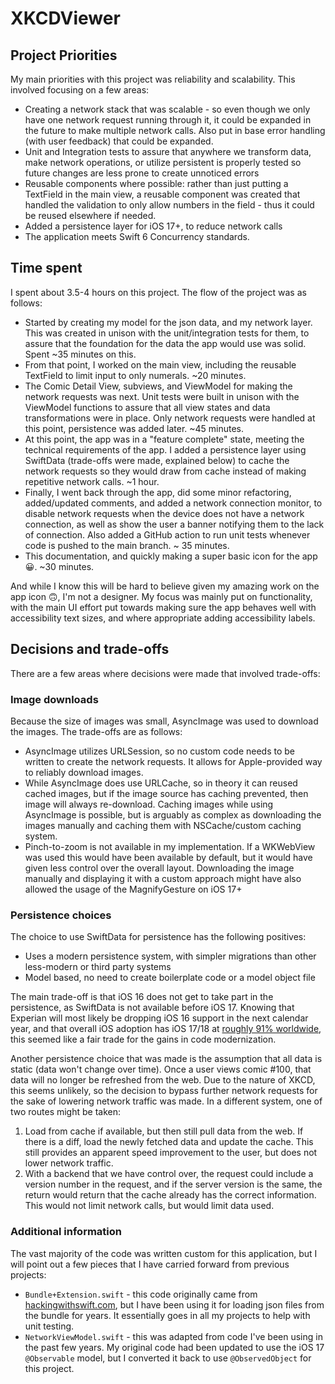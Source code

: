 # XKCDViewer

## Project Priorities

My main priorities with this project was reliability and scalability. This involved focusing on a few areas:

* Creating a network stack that was scalable - so even though we only have one network request running through it, it could be expanded in the future to make multiple network calls. Also put in base error handling (with user feedback) that could be expanded.
* Unit and Integration tests to assure that anywhere we transform data, make network operations, or utilize persistent is properly tested so future changes are less prone to create unnoticed errors
* Reusable components where possible: rather than just putting a TextField in the main view, a reusable component was created that handled the validation to only allow numbers in the field - thus it could be reused elsewhere if needed.
* Added a persistence layer for iOS 17+, to reduce network calls
* The application meets Swift 6 Concurrency standards.

## Time spent

I spent about 3.5-4 hours on this project. The flow of the project was as follows:

* Started by creating my model for the json data, and my network layer. This was created in unison with the unit/integration tests for them, to assure that the foundation for the data the app would use was solid. Spent ~35 minutes on this.
* From that point, I worked on the main view, including the reusable TextField to limit input to only numerals. ~20 minutes.
* The Comic Detail View, subviews, and ViewModel for making the network requests was next. Unit tests were built in unison with the ViewModel functions to assure that all view states and data transformations were in place. Only network requests were handled at this point, persistence was added later. ~45 minutes.
* At this point, the app was in a "feature complete" state, meeting the technical requirements of the app. I added a persistence layer using SwiftData (trade-offs were made, explained below) to cache the network requests so they would draw from cache instead of making repetitive network calls. ~1 hour.
* Finally, I went back through the app, did some minor refactoring, added/updated comments, and added a network connection monitor, to disable network requests when the device does not have a network connection, as well as show the user a banner notifying them to the lack of connection. Also added a GitHub action to run unit tests whenever code is pushed to the main branch. ~ 35 minutes.
* This documentation, and quickly making a super basic icon for the app 😀. ~30 minutes.

And while I know this will be hard to believe given my amazing work on the app icon 🙃, I'm not a designer. My focus was mainly put on functionality, with the main UI effort put towards making sure the app behaves well with accessibility text sizes, and where appropriate adding accessibility labels.

## Decisions and trade-offs

There are a few areas where decisions were made that involved trade-offs:

### Image downloads

Because the size of images was small, AsyncImage was used to download the images. The trade-offs are as follows:

* AsyncImage utilizes URLSession, so no custom code needs to be written to create the network requests. It allows for Apple-provided way to reliably download images.
* While AsyncImage does use URLCache, so in theory it can reused cached images, but if the image source has caching prevented, then image will always re-download. Caching images while using AsyncImage is possible, but is arguably as complex as downloading the images manually and caching them with NSCache/custom caching system.
* Pinch-to-zoom is not available in my implementation. If a WKWebView was used this would have been available by default, but it would have given less control over the overall layout. Downloading the image manually and displaying it with a custom approach might have also allowed the usage of the MagnifyGesture on iOS 17+

### Persistence choices

The choice to use SwiftData for persistence has the following positives:

* Uses a modern persistence system, with simpler migrations than other less-modern or third party systems
* Model based, no need to create boilerplate code or a model object file

The main trade-off is that iOS 16 does not get to take part in the persistence, as SwiftData is not available before iOS 17. Knowing that Experian will most likely be dropping iOS 16 support in the next calendar year, and that overall iOS adoption has iOS 17/18 at [roughly 91% worldwide](https://mixpanel.com/trends/#report/ios_18), this seemed like a fair trade for the gains in code modernization.

Another persistence choice that was made is the assumption that all data is static (data won't change over time). Once a user views comic #100, that data will no longer be refreshed from the web. Due to the nature of XKCD, this seems unlikely, so the decision to bypass further network requests for the sake of lowering network traffic was made. In a different system, one of two routes might be taken:

1. Load from cache if available, but then still pull data from the web. If there is a diff, load the newly fetched data and update the cache. This still provides an apparent speed improvement to the user, but does not lower network traffic.
2. With a backend that we have control over, the request could include a version number in the request, and if the server version is the same, the return would return that the cache already has the correct information. This would not limit network calls, but would limit data used.

### Additional information

The vast majority of the code was written custom for this application, but I will point out a few pieces that I have carried forward from previous projects:

* `Bundle+Extension.swift` - this code originally came from [hackingwithswift.com](https://hackingwithswift.com), but I have been using it for loading json files from the bundle for years. It essentially goes in all my projects to help with unit testing.
* `NetworkViewModel.swift` - this was adapted from code I've been using in the past few years. My original code had been updated to use the iOS 17 `@Observable` model, but I converted it back to use `@ObservedObject` for this project.


